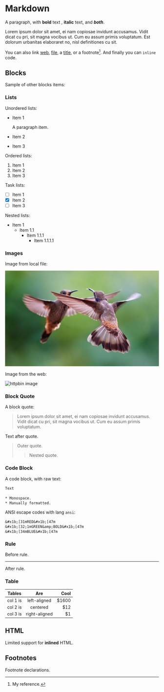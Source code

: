 # Markdown

A paragraph, with **bold** text , **italic** text, and ***both***.

Lorem ipsum dolor sit amet, ei nam copiosae invidunt accusamus. Vidit dicat cu pri, sit magna vocibus ut. Cum eu assum primis voluptatum. Est dolorum urbanitas elaboraret no, nisl definitiones cu sit.

You can also link [web](https://httpbin.org), [file](../image/zdenek-machacek-unsplash.jpg), a [title](#table "Table"), or a footnote[^1]. And finally you can `inline` code.

## Blocks

Sample of other blocks items:

### Lists

Unordered lists:

* Item 1

  A paragraph item.
* Item 2
* Item 3

Ordered lists:

1. Item 1
2. Item 2
3. Item 3

Task lists:

- [ ] Item 1
- [x] Item 2
- [ ] Item 3

Nested lists:

* Item 1
    * Item 1.1
        * Item 1.1.1
            * Item 1.1.1.1

### Images

Image from local file:

![two hummingbirds, flying, looking at each other](../image/zdenek-machacek-unsplash.jpg "Title text")

Image from the web:

![httpbin image](https://httpbin.org/image)

### Block Quote

A block quote:

> Lorem ipsum dolor sit amet, ei nam copiosae invidunt accusamus.
> Vidit dicat cu pri, sit magna vocibus ut. Cum eu assum primis voluptatum.

Text after quote.

> Outer quote. 
>> Nested quote.

### Code Block

A code block, with raw text:

```
Text

* Monospace.
* Manually formatted.
```

ANSI escape codes with lang `ansi`:

```ansi
&#x1b;[31mRED&#x1b;[47m
&#x1b;[32;1mGREEN&amp;BOLD&#x1b;[47m
&#x1b;[34mBLUE&#x1b;[47m
```

### Rule

Before rule. 

-------------

After rule.

### Table

| Tables   |      Are      |  Cool |
|----------|:-------------:|------:|
| col 1 is |  left-aligned | $1600 |
| col 2 is |    centered   |   $12 |
| col 3 is | right-aligned |    $1 |

## HTML

Limited support for <b>inlined</b> HTML.

## Footnotes

Footnote declarations.

[^1]: My reference.